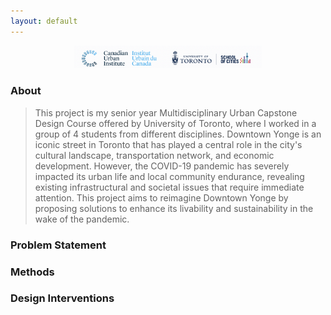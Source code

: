 ```yaml
---
layout: default
---
```

<p align="center">
<img src="CUI-UT-logo.png" alt="drawing" width="300"/>
</p>


### About
> This project is my senior year Multidisciplinary Urban Capstone Design Course offered by University of Toronto, where I worked in a group of 4 students from different disciplines. 
> Downtown Yonge is an iconic street in Toronto that has played a central role in the city's cultural landscape, transportation network, and economic development. However, the COVID-19 pandemic has severely impacted its urban life and local community endurance, revealing existing infrastructural and societal issues that require immediate attention. This project aims to reimagine Downtown Yonge by proposing solutions to enhance its livability and sustainability in the wake of the pandemic.

### Problem Statement


### Methods

### Design Interventions
